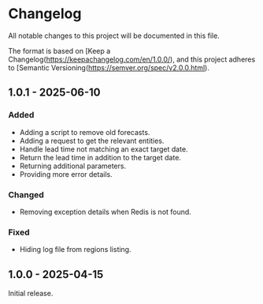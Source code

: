 # Changelog
All notable changes to this project will be documented in this file.

The format is based on [Keep a Changelog(https://keepachangelog.com/en/1.0.0/),
and this project adheres to [Semantic Versioning(https://semver.org/spec/v2.0.0.html).


## 1.0.1 - 2025-06-10

### Added

- Adding a script to remove old forecasts.
- Adding a request to get the relevant entities.
- Handle lead time not matching an exact target date.
- Return the lead time in addition to the target date.
- Returning additional parameters.
- Providing more error details.

### Changed

- Removing exception details when Redis is not found.

### Fixed

- Hiding log file from regions listing.


## 1.0.0 - 2025-04-15
Initial release.
